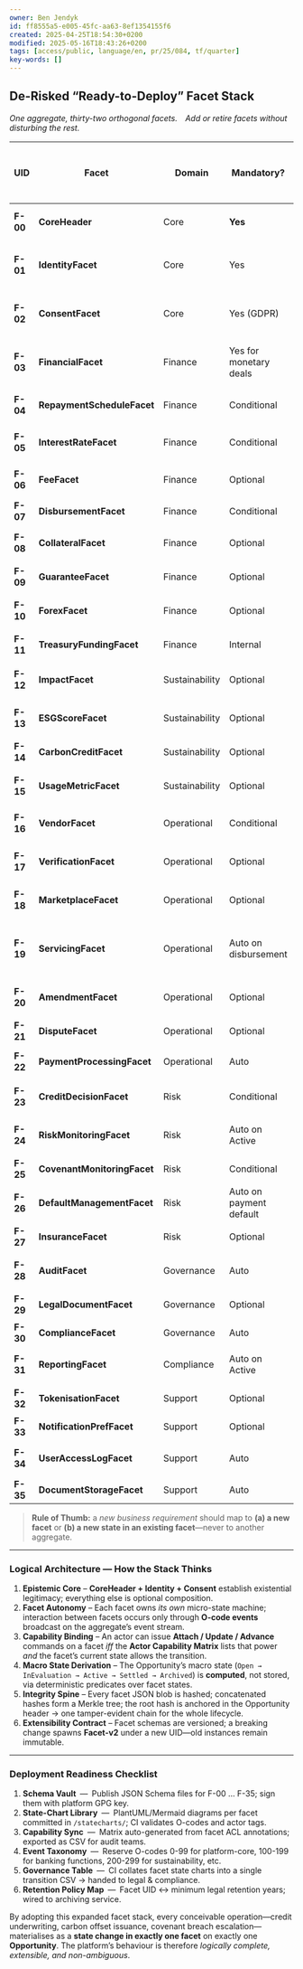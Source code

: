 ```yaml
---
owner: Ben Jendyk
id: ff8555a5-e005-45fc-aa63-8ef1354155f6
created: 2025-04-25T18:54:30+0200
modified: 2025-05-16T18:43:26+0200
tags: [access/public, language/en, pr/25/084, tf/quarter]
key-words: []
---
```


## De-Risked “Ready-to-Deploy” Facet Stack  
*One aggregate, thirty-two orthogonal facets. Add or retire facets without disturbing the rest.*

| UID | Facet | Domain | Mandatory? | Typical Attach Trigger (O-code / Command) | Attach Actor | Cardinal State Sequence (`Draft → … → Terminal`) | Purpose Kernel |
|-----|-------|--------|------------|-------------------------------------------|--------------|-----------------------------------------------|----------------|
| **F-00** | **CoreHeader** | Core | **Yes** | `O1 OpportunityCreated` | SME | Immutable | Root identity & type discriminator |
| **F-01** | **IdentityFacet** | Core | Yes | Auto on `O1` | Platform | Immutable | Canonical actor reference set (UUIDs, DID) |
| **F-02** | **ConsentFacet** | Core | Yes (GDPR) | `AttachConsent` | SME | `Granted → Revoked` | Data-processing permission ledger |
| **F-03** | **FinancialFacet** | Finance | Yes for monetary deals | `AttachFinancialFacet` | SME | `Draft → Proposed → Accepted → Active → Settled` | Principal, tenor, currency |
| **F-04** | **RepaymentScheduleFacet** | Finance | Conditional | `AttachSchedule` post-F-03 Accepted | Platform | `Draft → Active → Completed` | Instalment calendar & status |
| **F-05** | **InterestRateFacet** | Finance | Conditional | `AttachRate` | Bank | `Fixed / Float → Locked` | Index + margin, reset rules |
| **F-06** | **FeeFacet** | Finance | Optional | `AttachFee` | Platform | `Draft → Locked → Settled` | Origination & servicing charges |
| **F-07** | **DisbursementFacet** | Finance | Conditional | `O10 DisbursementExecuted` | Bank | `Pending → Executed` | SWIFT/SEPA instructions |
| **F-08** | **CollateralFacet** | Finance | Optional | `AttachCollateral` | SME | `Draft → Perfected → Released` | Security interest metadata |
| **F-09** | **GuaranteeFacet** | Finance | Optional | Regulator subsidy linkage (`O8`) | Regulator | `Pending → Granted → Revoked` | Coverage %, cap, expiry |
| **F-10** | **ForexFacet** | Finance | Optional | `AttachForex` | Bank | `Quoted → Locked → Expired` | FX rate fixings for multi-currency |
| **F-11** | **TreasuryFundingFacet** | Finance | Internal | `AttachFundingLine` | Bank | `Allocated → Drawn → Closed` | Links to bank treasury book |
| **F-12** | **ImpactFacet** | Sustainability | Optional | Taxonomy flag in CoreHeader | SME | `Draft → Proposed → Verified → Locked` | Baseline + projected CO₂-e |
| **F-13** | **ESGScoreFacet** | Sustainability | Optional | `AttachESGScore` | External Verifier | `Rated → Expired` | Third-party ESG rating snapshot |
| **F-14** | **CarbonCreditFacet** | Sustainability | Optional | `AttachCarbonCredit` | SME / Verifier | `Draft → Issued → Retired` | Serialised carbon offsets |
| **F-15** | **UsageMetricFacet** | Sustainability | Optional | IoT ingestion | Platform | `Streaming` | k-Wh, m³, etc. (time series pointer) |
| **F-16** | **VendorFacet** | Operational | Conditional | `AttachVendorFacet` | Vendor | `Draft → Committed → Completed` | Proposal + milestone ledger |
| **F-17** | **VerificationFacet** | Operational | Optional | `O4 VerificationRequested` | External Verifier | `Planned → InProgress → Verified / Rejected` | Audit artefacts |
| **F-18** | **MarketplaceFacet** | Operational | Optional | `OpenMarketplace` | Platform | `Open → Matched → Closed` | Multi-vendor bidding wrapper |
| **F-19** | **ServicingFacet** | Operational | Auto on disbursement | Platform | `Active → Closed` | Day-to-day payment ops hand-off |
| **F-20** | **AmendmentFacet** | Operational | Optional | `RequestAmendment` | SME / Bank | `Proposed → Approved → Recorded` | Variations to any locked facet |
| **F-21** | **DisputeFacet** | Operational | Optional | `RaiseDispute` | Any | `Open → Mediated → Resolved` | Issue & resolution log |
| **F-22** | **PaymentProcessingFacet** | Operational | Auto | Platform | `Pending → Processed → Failed` | PSP tokens, retries |
| **F-23** | **CreditDecisionFacet** | Risk | Conditional | `O6 CreditDecisionRequested` | Bank | `Draft → Approved / Declined → Expired` | Risk & green scores |
| **F-24** | **RiskMonitoringFacet** | Risk | Auto on Active | Platform | `Open → Triggered → Cleared` | Covenant breach watchers |
| **F-25** | **CovenantMonitoringFacet** | Risk | Conditional | `AttachCovenant` | Bank | `Active → Breached → Waived` | Quant/qual thresholds |
| **F-26** | **DefaultManagementFacet** | Risk | Auto on payment default | Platform | `Pending → Workout → Closed` | NPL workflow pointer |
| **F-27** | **InsuranceFacet** | Risk | Optional | `AttachInsurance` | SME | `Bound → Claimed → Expired` | Policy meta; claim linkage |
| **F-28** | **AuditFacet** | Governance | Auto | Platform | Append-only | Internal & external access log |
| **F-29** | **LegalDocumentFacet** | Governance | Optional | `AttachLegalDoc` | Bank / SME | `Draft → Executed → Archived` | Digitally signed PDFs |
| **F-30** | **ComplianceFacet** | Governance | Auto | `OpportunityCreated` | Platform | `Open → Closed` | AML/KYC refs + GDPR flags |
| **F-31** | **ReportingFacet** | Compliance | Auto on Active | Platform | `InProgress → Filed` | Regulator periodic filings |
| **F-32** | **TokenisationFacet** | Support | Optional | `MintToken` | Platform | `Minted → Transferred → Burned` | On-chain representation |
| **F-33** | **NotificationPrefFacet** | Support | Optional | `SetPrefs` | Any actor | Mutable | Channels & frequency |
| **F-34** | **UserAccessLogFacet** | Support | Auto | Platform | Append-only | Fine-grained audit trail |
| **F-35** | **DocumentStorageFacet** | Support | Auto | Platform | Immutable pointers | S3 / IPFS references |

> **Rule of Thumb:** a *new business requirement* should map to **(a) a new facet** or **(b) a new state in an existing facet**—never to another aggregate.

---

### Logical Architecture — How the Stack Thinks  

1. **Epistemic Core** – **CoreHeader + Identity + Consent** establish existential legitimacy; everything else is optional composition.  
2. **Facet Autonomy** – Each facet owns *its own* micro-state machine; interaction between facets occurs only through **O-code events** broadcast on the aggregate’s event stream.  
3. **Capability Binding** – An actor can issue **Attach / Update / Advance** commands on a facet *iff* the **Actor Capability Matrix** lists that power *and* the facet’s current state allows the transition.  
4. **Macro State Derivation** – The Opportunity’s macro state (`Open → InEvaluation → Active → Settled → Archived`) is **computed**, not stored, via deterministic predicates over facet states.  
5. **Integrity Spine** – Every facet JSON blob is hashed; concatenated hashes form a Merkle tree; the root hash is anchored in the Opportunity header → one tamper-evident chain for the whole lifecycle.  
6. **Extensibility Contract** – Facet schemas are versioned; a breaking change spawns **Facet-v2** under a new UID—old instances remain immutable.

---

### Deployment Readiness Checklist  

1. **Schema Vault** — Publish JSON Schema files for F-00 … F-35; sign them with platform GPG key.  
2. **State-Chart Library** — PlantUML/Mermaid diagrams per facet committed in `/statecharts/`; CI validates O-codes and actor tags.  
3. **Capability Sync** — Matrix auto-generated from facet ACL annotations; exported as CSV for audit teams.  
4. **Event Taxonomy** — Reserve O-codes 0-99 for platform-core, 100-199 for banking functions, 200-299 for sustainability, etc.  
5. **Governance Table** — CI collates facet state charts into a single transition CSV → handed to legal & compliance.  
6. **Retention Policy Map** — Facet UID ↔ minimum legal retention years; wired to archiving service.  

By adopting this expanded facet stack, every conceivable operation—credit underwriting, carbon offset issuance, covenant breach escalation—materialises as a **state change in exactly one facet** on exactly one **Opportunity**. The platform’s behaviour is therefore *logically complete, extensible, and non-ambiguous*.